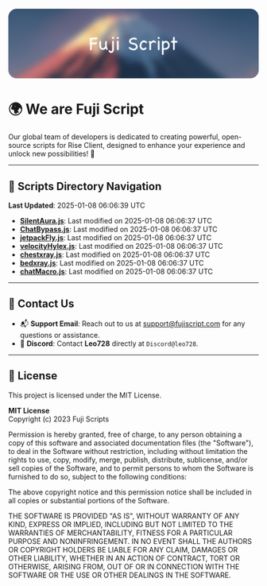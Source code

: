 ![Banner](.github/b.webp)

# 🌍 **We are Fuji Script**

Our global team of developers is dedicated to creating powerful, open-source scripts for Rise Client, designed to enhance your experience and unlock new possibilities! 🌟

---
<!-- SCRIPTS_NAVIGATION_START -->
## 📂 **Scripts Directory Navigation**

**Last Updated**: 2025-01-08 06:06:39 UTC

- **[SilentAura.js](scripts/SilentAura.js)**: Last modified on 2025-01-08 06:06:37 UTC
- **[ChatBypass.js](scripts/ChatBypass.js)**: Last modified on 2025-01-08 06:06:37 UTC
- **[jetpackFly.js](scripts/jetpackFly.js)**: Last modified on 2025-01-08 06:06:37 UTC
- **[velocityHylex.js](scripts/velocityHylex.js)**: Last modified on 2025-01-08 06:06:37 UTC
- **[chestxray.js](scripts/chestxray.js)**: Last modified on 2025-01-08 06:06:37 UTC
- **[bedxray.js](scripts/bedxray.js)**: Last modified on 2025-01-08 06:06:37 UTC
- **[chatMacro.js](scripts/chatMacro.js)**: Last modified on 2025-01-08 06:06:37 UTC

<!-- SCRIPTS_NAVIGATION_END -->

---

## 💬 **Contact Us**  
- 📬 **Support Email**: Reach out to us at [support@fujiscript.com](mailto:support@fujiscript.com) for any questions or assistance.  
- 💬 **Discord**: Contact **Leo728** directly at `Discord@leo728`.

---

## 📜 **License**

This project is licensed under the MIT License.  

**MIT License**  
Copyright (c) 2023 Fuji Scripts  

Permission is hereby granted, free of charge, to any person obtaining a copy of this software and associated documentation files (the "Software"), to deal in the Software without restriction, including without limitation the rights to use, copy, modify, merge, publish, distribute, sublicense, and/or sell copies of the Software, and to permit persons to whom the Software is furnished to do so, subject to the following conditions:  

The above copyright notice and this permission notice shall be included in all copies or substantial portions of the Software.  

THE SOFTWARE IS PROVIDED "AS IS", WITHOUT WARRANTY OF ANY KIND, EXPRESS OR IMPLIED, INCLUDING BUT NOT LIMITED TO THE WARRANTIES OF MERCHANTABILITY, FITNESS FOR A PARTICULAR PURPOSE AND NONINFRINGEMENT. IN NO EVENT SHALL THE AUTHORS OR COPYRIGHT HOLDERS BE LIABLE FOR ANY CLAIM, DAMAGES OR OTHER LIABILITY, WHETHER IN AN ACTION OF CONTRACT, TORT OR OTHERWISE, ARISING FROM, OUT OF OR IN CONNECTION WITH THE SOFTWARE OR THE USE OR OTHER DEALINGS IN THE SOFTWARE.  
